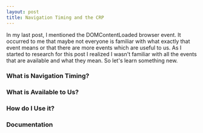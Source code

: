```yaml
---
layout: post
title: Navigation Timing and the CRP
---
```


In my last post, I mentioned the DOMContentLoaded browser event.  It occurred to me that maybe not everyone is familiar with what exactly that event means or that there are more events which are useful to us.  As I started to research for this post I realized I wasn't familiar with all the events that are available and what they mean.  So let's learn something new.

### What is Navigation Timing?

### What is Available to Us?

### How do I Use it?

### Documentation